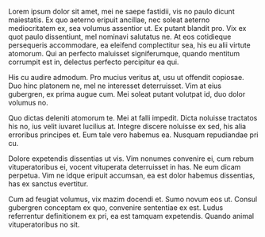 Lorem ipsum dolor sit amet, mei ne saepe fastidii, vis no paulo dicunt maiestatis. Ex quo aeterno eripuit ancillae, nec soleat aeterno mediocritatem ex, sea volumus assentior ut. Ex putant blandit pro. Vix ex quot paulo dissentiunt, mel nominavi salutatus ne. At eos cotidieque persequeris accommodare, ea eleifend complectitur sea, his eu alii virtute atomorum. Qui an perfecto maluisset signiferumque, quando mentitum corrumpit est in, delectus perfecto percipitur ea qui.

His cu audire admodum. Pro mucius veritus at, usu ut offendit copiosae. Duo hinc platonem ne, mel ne interesset deterruisset. Vim at eius gubergren, ex prima augue cum. Mei soleat putant volutpat id, duo dolor volumus no.

Quo dictas deleniti atomorum te. Mei at falli impedit. Dicta noluisse tractatos his no, ius velit iuvaret lucilius at. Integre discere noluisse ex sed, his alia erroribus principes et. Eum tale vero habemus ea. Nusquam repudiandae pri cu.

Dolore expetendis dissentias ut vis. Vim nonumes convenire ei, cum rebum vituperatoribus ei, vocent vituperata deterruisset in has. Ne eum dicam perpetua. Vim ne idque eripuit accumsan, ea est dolor habemus dissentias, has ex sanctus evertitur.

Cum ad feugiat volumus, vix mazim docendi et. Sumo novum eos ut. Consul gubergren conceptam ex quo, convenire sententiae ex est. Ludus referrentur definitionem ex pri, ea est tamquam expetendis. Quando animal vituperatoribus no sit.
